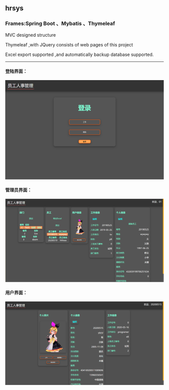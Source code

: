 hrsys
---
### Frames:Spring Boot 、Mybatis 、Thymeleaf

MVC designed structure

Thymeleaf ,with JQuery consists of web pages of this project

Excel export supported ,and automatically backup database supported.

--- 

#### 登陆界面：

![](img-readme/login.png)

#### 管理员界面：

![](img-readme/dashboard.png)

#### 用户界面：

![](img-readme/index.png)